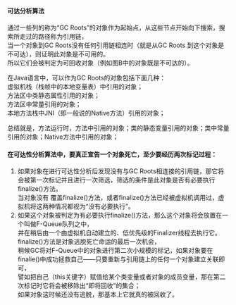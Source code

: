 #### 可达分析算法  

通过一些列的称为“GC Roots”的对象作为起始点，从这些节点开始向下搜索，搜索所走过的路径称为引用链，  
当一个对象到GC Roots没有任何引用链相连时（就是从GC Roots 到这个对象是不可达），则证明此对象是不可用的。  
所以它们会被判定为可回收对象（例如图B中的对象既是不可达的）。  


在Java语言中，可以作为GC Roots的对象包括下面几种：  
虚拟机栈（栈帧中的本地变量表）中引用的对象；  
方法区中类静态属性引用的对象；  
方法区中常量引用的对象；  
本地方法栈中JNI（即一般说的Native方法）引用的对象；  

总结就是，方法运行时，方法中引用的对象；类的静态变量引用的对象；类中常量引用的对象；Native方法中引用的对象；  


#### 在可达性分析算法中，要真正宣告一个对象死亡，至少要经历两次标记过程：  
1. 如果对象在进行可达性分析后发现没有与GC Roots相连接的引用链，那它将会被第一次标记并且进行一次筛选，筛选的条件是此对象是否有必要执行finalize()方法。  
当对象没有 覆盖finalize()方法，或者finalize()方法已经被虚拟机调用过，虚拟机将这两种情况都视为“没有必要执行”。
2. 如果这个对象被判定为有必要执行finalize()方法，那么这个对象将会放置在一个叫做F-Queue队列之中，  
并在稍后由一个由虚拟机自动建立的、低优先级的Finalizer线程去执行它。finalize()方法是对象逃脱死亡命运的最后一次机会，  
稍候GC将对F-Queue中的对象进行第二次小规模的标记，如果对象要在finalie()中成功拯救自己——只要重新与引用链上的任何一个对象建立关联即可，  
譬如把自己（this关键字）赋值给某个类变量或者对象的成员变量，那在第二次标记时它将会被移除出“即将回收”的集合；  
如果对象这时候还没有逃脱，那基本上它就真的被回收了。

